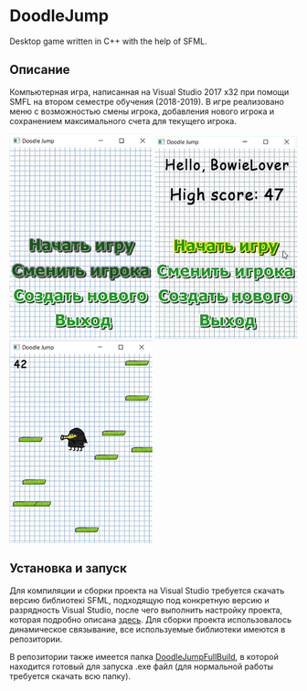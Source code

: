 # DoodleJump
Desktop game written in C++ with the help of SFML.

## Описание
Компьютерная игра, написанная на Visual Studio 2017 x32 при помощи SMFL на втором семестре обучения (2018-2019). 
В игре реализовано меню с возможностью смены игрока, 
добавления нового игрока и сохранением максимального счета для текущего игрока.

![Первый запуск](https://github.com/kukichek/DoodleJump/blob/master/screenshots/StartMenuFirstGame.png)
![Главное меню, стандартный вид](https://github.com/kukichek/DoodleJump/blob/master/screenshots/StartMenuHightScorePlusSelection.png)
![Игровой процесс](https://github.com/kukichek/DoodleJump/blob/master/screenshots/Gameplay.png)

## Установка и запуск
Для компиляции и сборки проекта на Visual Studio требуется скачать версию библиотекі SFML, 
подходящую под конкретную версию и разрядность Visual Studio, после чего выполнить настройку проекта, которая подробно описана 
[здесь](https://www.sfml-dev.org/tutorials/2.5/start-vc.php). Для сборки проекта использовалось динамическое связывание, 
все используемые библиотеки имеются в репозитории. 

В репозитории также имеется папка [DoodleJumpFullBuild](https://github.com/kukichek/DoodleJump/tree/master/DoodleJumpFullBuild), 
в которой находится готовый для запуска .exe файл (для нормальной работы требуется скачать всю папку).
